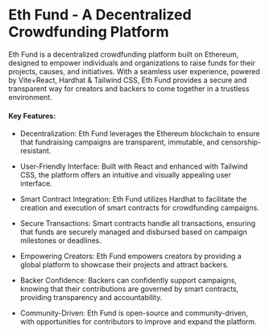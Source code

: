 # Eth Fund - A Decentralized Crowdfunding Platform

<p>Eth Fund is a decentralized crowdfunding platform built on Ethereum, designed to empower individuals and organizations to raise funds for their projects, causes, and initiatives. With a seamless user experience, powered by Vite+React, Hardhat & Tailwind CSS, Eth Fund provides a secure and transparent way for creators and backers to come together in a trustless environment.<p>

#### Key Features:

- Decentralization: Eth Fund leverages the Ethereum blockchain to ensure that fundraising campaigns are transparent, immutable, and censorship-resistant.

- User-Friendly Interface: Built with React and enhanced with Tailwind CSS, the platform offers an intuitive and visually appealing user interface.

- Smart Contract Integration: Eth Fund utilizes Hardhat to facilitate the creation and execution of smart contracts for crowdfunding campaigns.

- Secure Transactions: Smart contracts handle all transactions, ensuring that funds are securely managed and disbursed based on campaign milestones or deadlines.

- Empowering Creators: Eth Fund empowers creators by providing a global platform to showcase their projects and attract backers.

- Backer Confidence: Backers can confidently support campaigns, knowing that their contributions are governed by smart contracts, providing transparency and accountability.

- Community-Driven: Eth Fund is open-source and community-driven, with opportunities for contributors to improve and expand the platform.

<!-- Getting Started:

Installation Guide
Usage Instructions
Contributing Guidelines
License
Explore Eth Fund and join the decentralized crowdfunding revolution today.

Feel free to replace "link-to-installation-guide," "link-to-usage-instructions," "link-to-contributing-guidelines," and "link-to-license" with actual links to relevant sections in your README, or you can add these sections as needed to provide more detailed information about installation, usage, contributing, and licensing. -->